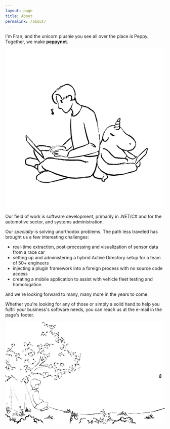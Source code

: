 ```yaml
---
layout: page
title: About
permalink: /about/
---
```


I'm Fran, and the unicorn plushie you see all over the place is Peppy. Together, we make **peppynet**.

![Working together.](/assets/images/work2_bl_transparent.gif)

Our field of work is software development, primarily in .NET/C# and for the automotive sector, and systems administration.

Our _specialty_ is solving unorthodox problems. The path less traveled has brought us a few interesting challenges:
- real-time extraction, post-processing and visualization of sensor data from a race car
- setting up and administering a hybrid Active Directory setup for a team of 50+ engineers
- injecting a plugin framework into a foreign process with no source code access 
- creating a mobile application to assist with vehicle fleet testing and homologation

and we're looking forward to many, many more in the years to come.

Whether you're looking for any of those or simply a solid hand to help you fulfill your business's software needs,
you can reach us at the e-mail in the page's footer.

![A nice vista to wave you goodbye.](/assets/images/f_bl_transparent.gif)
